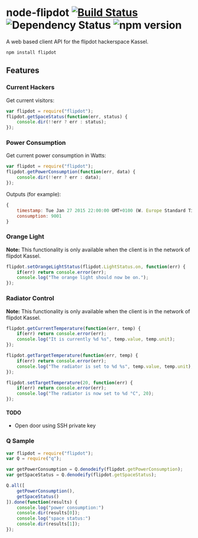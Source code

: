 # node-flipdot [![Build Status](https://travis-ci.org/flipdot/node-flipdot.svg?branch=master)](https://travis-ci.org/flipdot/node-flipdot) ![Dependency Status](https://david-dm.org/flipdot/node-flipdot.svg) ![npm version](https://img.shields.io/npm/v/flipdot.svg)

A web based client API for the flipdot hackerspace Kassel.

```
npm install flipdot
```

## Features

### Current Hackers
Get current visitors:
```JavaScript
var flipdot = require("flipdot");
flipdot.getSpaceStatus(function(err, status) {
	console.dir(!!err ? err : status);
});
```

### Power Consumption
Get current power consumption in Watts:
```JavaScript
var flipdot = require("flipdot");
flipdot.getPowerConsumption(function(err, data) {
	console.dir(!!err ? err : data);
});
```
Outputs (for example):
```JavaScript
{
	timestamp: Tue Jan 27 2015 22:00:00 GMT+0100 (W. Europe Standard Time),
	consumption: 9001
}
```

### Orange Light
**Note:** This functionality is only available when the client is in the network of flipdot Kassel.
```JavaScript
flipdot.setOrangeLightStatus(flipdot.LightStatus.on, function(err) {
    if(err) return console.error(err);
    console.log("The orange light should now be on.");
});
```

### Radiator Control
**Note:** This functionality is only available when the client is in the network of flipdot Kassel.
```JavaScript
flipdot.getCurrentTemperature(function(err, temp) {
	if(err) return console.error(err);
    console.log("It is currently %d %s", temp.value, temp.unit);
});

flipdot.getTargetTemperature(function(err, temp) {
	if(err) return console.error(err);
    console.log("The radiator is set to %d %s", temp.value, temp.unit);
});

flipdot.setTargetTemperature(20, function(err) {
	if(err) return console.error(err);
    console.log("The radiator is now set to %d °C", 20);
});
```

#### TODO
- Open door using SSH private key

### Q Sample
```JavaScript
var flipdot = require("flipdot");
var Q = require("q");

var getPowerConsumption = Q.denodeify(flipdot.getPowerConsumption);
var getSpaceStatus = Q.denodeify(flipdot.getSpaceStatus);

Q.all([
	getPowerConsumption(),
	getSpaceStatus()
]).done(function(results) {
	console.log("power consumption:")
	console.dir(results[0]);
	console.log("space status:")
	console.dir(results[1]);
});
```
